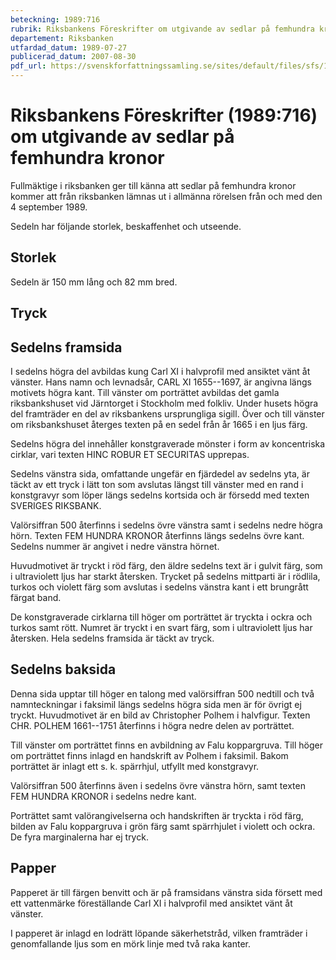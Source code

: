 ```yaml
---
beteckning: 1989:716
rubrik: Riksbankens Föreskrifter om utgivande av sedlar på femhundra kronor
departement: Riksbanken
utfardad_datum: 1989-07-27
publicerad_datum: 2007-08-30
pdf_url: https://svenskforfattningssamling.se/sites/default/files/sfs/1989-07/SFS1989-716.pdf
---
```


# Riksbankens Föreskrifter (1989:716) om utgivande av sedlar på femhundra kronor

Fullmäktige i riksbanken ger till känna att sedlar på femhundra kronor kommer att från riksbanken lämnas ut i allmänna rörelsen från och med den 4 september 1989.

Sedeln har följande storlek, beskaffenhet och utseende.

## Storlek

Sedeln är 150 mm lång och 82 mm bred.

## Tryck

## Sedelns framsida

I sedelns högra del avbildas kung Carl XI i halvprofil med ansiktet vänt åt vänster. Hans namn och levnadsår, CARL XI 1655--1697, är angivna längs motivets högra kant. Till vänster om porträttet avbildas det gamla riksbankshuset vid Järntorget i Stockholm med folkliv. Under husets högra del framträder en del av riksbankens ursprungliga sigill. Över och till vänster om riksbankshuset återges texten på en sedel från år 1665 i en ljus färg.

Sedelns högra del innehåller konstgraverade mönster i form av koncentriska cirklar, vari texten HINC ROBUR ET SECURITAS upprepas.

Sedelns vänstra sida, omfattande ungefär en fjärdedel av sedelns yta, är täckt av ett tryck i lätt ton som avslutas längst till vänster med en rand i konstgravyr som löper längs sedelns kortsida och är försedd med texten SVERIGES RIKSBANK.

Valörsiffran 500 återfinns i sedelns övre vänstra samt i sedelns nedre högra hörn. Texten FEM HUNDRA KRONOR återfinns längs sedelns övre kant. Sedelns nummer är angivet i nedre vänstra hörnet.

Huvudmotivet är tryckt i röd färg, den äldre sedelns text är i gulvit färg, som i ultraviolett ljus har starkt återsken. Trycket på sedelns mittparti är i rödlila, turkos och violett färg som avslutas i sedelns vänstra kant i ett brungrått färgat band.

De konstgraverade cirklarna till höger om porträttet är tryckta i ockra och turkos samt rött. Numret är tryckt i en svart färg, som i ultraviolett ljus har återsken. Hela sedelns framsida är täckt av tryck.

## Sedelns baksida

Denna sida upptar till höger en talong med valörsiffran 500 nedtill och två namnteckningar i faksimil längs sedelns högra sida men är för övrigt ej tryckt. Huvudmotivet är en bild av Christopher Polhem i halvfigur. Texten CHR. POLHEM 1661--1751 återfinns i högra nedre delen av porträttet.

Till vänster om porträttet finns en avbildning av Falu koppargruva. Till höger om porträttet finns inlagd en handskrift av Polhem i faksimil. Bakom porträttet är inlagt ett s. k. spärrhjul, utfyllt med konstgravyr.

Valörsiffran 500 återfinns även i sedelns övre vänstra hörn, samt texten FEM HUNDRA KRONOR i sedelns nedre kant.

Porträttet samt valörangivelserna och handskriften är tryckta i röd färg, bilden av Falu koppargruva i grön färg samt spärrhjulet i violett och ockra. De fyra marginalerna har ej tryck.

## Papper

Papperet är till färgen benvitt och är på framsidans vänstra sida försett med ett vattenmärke föreställande Carl XI i halvprofil med ansiktet vänt åt vänster.

I papperet är inlagd en lodrätt löpande säkerhetstråd, vilken framträder i genomfallande ljus som en mörk linje med två raka kanter.